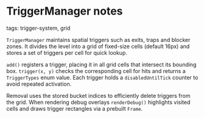 # TriggerManager notes

tags: trigger-system, grid

`TriggerManager` maintains spatial triggers such as exits, traps and blocker
zones. It divides the level into a grid of fixed-size cells (default 16px) and
stores a set of triggers per cell for quick lookup.

`add()` registers a trigger, placing it in all grid cells that intersect its
bounding box. `trigger(x, y)` checks the corresponding cell for hits and returns
a `TriggerTypes` enum value. Each trigger holds a `disabledUntilTick` counter to
avoid repeated activation.

Removal uses the stored bucket indices to efficiently delete triggers from the
grid. When rendering debug overlays `renderDebug()` highlights visited cells and
draws trigger rectangles via a prebuilt `Frame`.


